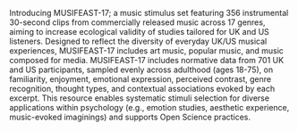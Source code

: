 Introducing MUSIFEAST-17; a music stimulus set featuring 356 instrumental 30-second clips 
from commercially released music across 17 genres, aiming to increase ecological validity 
of studies tailored for UK and US listeners. Designed to reflect the diversity of everyday 
UK/US musical experiences, MUSIFEAST-17 includes art music, popular music, and music 
composed for media. MUSIFEAST-17 includes normative data from 701 UK and US participants, 
sampled evenly across adulthood (ages 18-75), on familiarity, enjoyment, emotional expression, 
perceived contrast, genre recognition, thought types, and contextual associations evoked by each excerpt.
This resource enables systematic stimuli selection for diverse applications within psychology 
(e.g., emotion studies, aesthetic experience, music-evoked imaginings) and supports Open Science practices.
